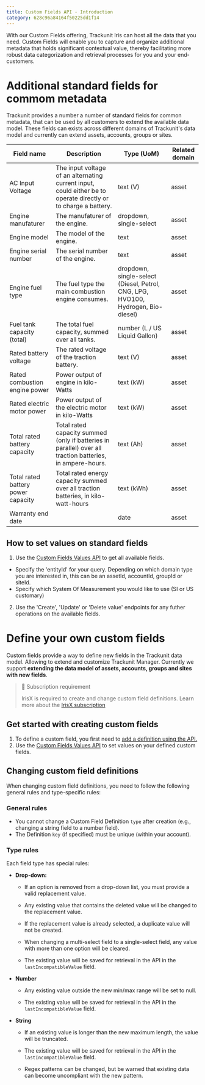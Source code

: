 ```yaml
---
title: Custom Fields API - Introduction
category: 628c96a84164f50225dd1f14
---
```


With our Custom Fields offering, Trackunit Iris can host all the data that you need. Custom Fields will enable you to capture and organize additional metadata that holds significant contextual value, thereby facilitating more robust data categorization and retrieval processes for you and your end-customers.

# Additional standard fields for commom metadata
Trackunit provides a number a number of standard fields for common metadata, that can be used by all customers to extend the available data model. These fields can exists across different domains of Trackunit's data model and currently can extend assets, accounts, groups or sites.

| Field name | Description | Type (UoM) | Related domain |
| -------- | ------- |-------- | ------- |
| AC Input Voltage | The input voltage of an alternating current input, could either be to operate directly or to charge a battery. | text (V) | asset |
| Engine manufaturer | The manufaturer of the engine. | dropdown, single-select | asset |
| Engine model | The model of the engine. | text | asset |
| Engine serial number | The serial number of the engine. | text | asset |
| Engine fuel type | The fuel type the main combustion engine consumes. | dropdown, single-select (Diesel, Petrol, CNG, LPG, HVO100, Hydrogen, Bio-diesel) | asset |
| Fuel tank capacity (total) | The total fuel capacity, summed over all tanks. | number (L / US Liquid Gallon) | asset |
| Rated battery voltage | The rated voltage of the traction battery. | text (V) | asset |
| Rated combustion engine power | Power output of engine in kilo-Watts | text (kW) | asset |
| Rated electric motor power | Power output of the electric motor in kilo-Watts | text (kW) | asset |
| Total rated battery capacity | Total rated capacity summed (only if batteries in parallel) over all traction batteries, in ampere-hours. | text (Ah) | asset |
| Total rated battery power capacity | Total rated energy capacity summed over all traction batteries, in kilo-watt-hours  | text (kWh) | asset |
| Warranty end date |  | date | asset |

## How to set values on standard fields

1. Use the [Custom Fields Values API](/reference/custom-fields-get-values) to get all available fields.
- Specify the 'entityId' for your query. Depending on which domain type you are interested in, this can be an assetId, accountId, groupId or siteId.
- Specify which System Of Measurement you would like to use (SI or US customary)

2. Use the 'Create', 'Update' or 'Delete value' endpoints for any futher operations on the available fields.

# Define your own custom fields

Custom fields provide a way to define new fields in the Trackunit data model. Allowing to extend and customize Trackunit Manager. Currently we support **extending the data model of assets, accounts, groups and sites with new fields**.

> 📘 Subscription requirement
> 
> IrisX is required to create and change custom field definitions. Learn more about the [IrisX subscription](https://developers.trackunit.com/docs/irisx-overview)


## Get started with creating custom fields

1. To define a custom field, you first need to [add a definition using the API.](/reference/custom-field-definitions)
2. Use the [Custom Fields Values API](/reference/custom-field-values) to set values on your defined custom fields.


## Changing custom field definitions

When changing custom field definitions, you need to follow the following general rules and type-specific rules:

### General rules
-   You cannot change a Custom Field Definition `type` after creation (e.g., changing a string field to a number field).
-   The Definition `key` (if specified) must be unique (within your account).

### Type rules
Each field type has special rules:

-   **Drop-down:**
    
	-   If an option is removed from a drop-down list, you must provide a valid replacement value.
	    
	-   Any existing value that contains the deleted value will be changed to the replacement value.
	    
	-   If the replacement value is already selected, a duplicate value will not be created.
	    
	-   When changing a multi-select field to a single-select field, any value with more than one option will be cleared.
	    
	-   The existing value will be saved for retrieval in the API in the `lastIncompatibleValue` field.
    
-   **Number**
    
	-   Any existing value outside the new min/max range will be set to null.
	    
	-   The existing value will be saved for retrieval in the API in the `lastIncompatibleValue` field.
    
-   **String**
    
	-   If an existing value is longer than the new maximum length, the value will be truncated.
	    
	-   The existing value will be saved for retrieval in the API in the `lastIncompatibleValue` field.

	- Regex patterns can be changed, but be warned that existing data can become uncompliant with the new pattern.
